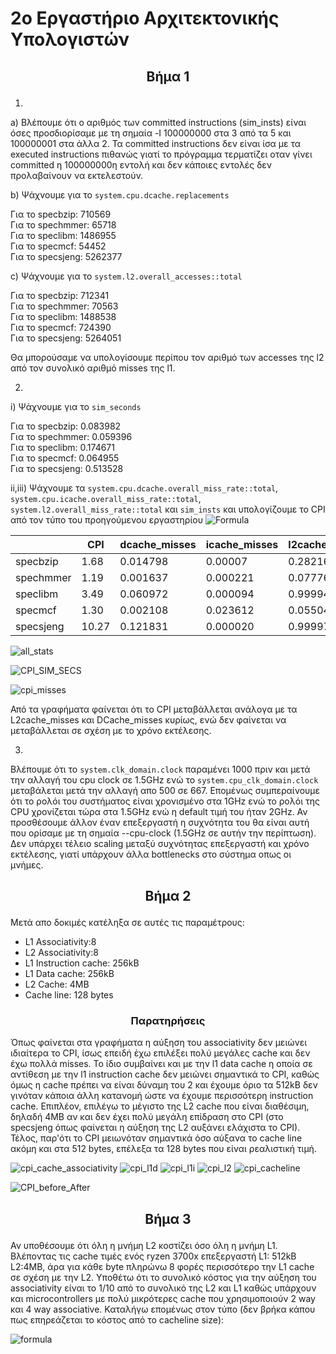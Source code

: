 # 2ο Εργαστήριο Αρχιτεκτονικής Υπολογιστών
##  <p align="center"> Βήμα 1 </p>
1) 
a) Βλέπουμε ότι ο αριθμός των committed instructions (sim_insts) είναι όσες προσδιορίσαμε με τη σημαία -I 100000000 στα 3 από τα 5 και 100000001 στα άλλα 2. Τα committed instructions δεν είναι ίσα με τα executed instructions πιθανώς γιατί το πρόγραμμα τερματίζει οταν γίνει committed η 100000000η εντολή και δεν κάποιες εντολές δεν προλαβαίνουν να εκτελεστούν.

b) Ψάχνουμε για το ```system.cpu.dcache.replacements``` 

Για το specbzip: 710569  
Για το spechmmer: 65718   
Για το speclibm: 1486955    
Για το specmcf: 54452   
Για το specsjeng: 5262377  

c) Ψάχνουμε για το ```system.l2.overall_accesses::total``` 

Για το specbzip: 712341  
Για το spechmmer: 70563   
Για το speclibm: 1488538    
Για το specmcf: 724390   
Για το specsjeng: 5264051  

Θα μπορούσαμε να υπολογίσουμε περίπου τον αριθμό των accesses της l2 από τον συνολικό αριθμό misses της l1.


2)

i) Ψάχνουμε για το ```sim_seconds``` 

Για το specbzip: 0.083982  
Για το spechmmer: 0.059396   
Για το speclibm: 0.174671    
Για το specmcf: 0.064955   
Για το specsjeng: 0.513528

ii,iii) Ψάχνουμε τα ```system.cpu.dcache.overall_miss_rate::total```, ```system.cpu.icache.overall_miss_rate::total```, ```system.l2.overall_miss_rate::total``` και ```sim_insts``` και υπολογίζουμε το CPI από τον τύπο του προηγούμενου εργαστηρίου ![Formula](https://user-images.githubusercontent.com/43075884/143724729-b66cb8b2-3c21-4102-a2a6-818282ddf972.png)  

|           | CPI   | dcache_misses | icache_misses | l2cache_misses | sim_insts |
|-----------|-------|---------------|---------------|----------------|-----------|
| specbzip  | 1.68  | 0.014798      | 0.00007       | 0.282163       | 100000001 |
| spechmmer | 1.19  | 0.001637      | 0.000221      | 0.077760       | 100000000 |
| speclibm  | 3.49  | 0.060972      | 0.000094      | 0.999944       | 100000000 |
| specmcf   | 1.30  | 0.002108      | 0.023612      | 0.055046       | 100000001 |
| specsjeng | 10.27 | 0.121831      | 0.000020      | 0.999972       | 100000000 |

![all_stats](https://user-images.githubusercontent.com/43075884/146436989-68ec1116-dad1-4412-98b0-e90d8698bb4a.png)

![CPI_SIM_SECS](https://user-images.githubusercontent.com/43075884/146447084-656ad01b-df69-4cc0-a797-d6ec73b3d787.png)

![cpi_misses](https://user-images.githubusercontent.com/43075884/146447837-ba32114b-3329-48b3-b7ef-632e5217d5ab.png)


Από τα γραφήματα φαίνεται ότι το CPI μεταβάλλεται ανάλογα με τα L2cache_misses και DCache_misses κυρίως, ενώ δεν φαίνεται να μεταβάλλεται σε σχέση με το χρόνο εκτέλεσης.

3)
Bλέπουμε ότι το ```system.clk_domain.clock``` παραμένει 1000 πριν και μετά την αλλαγή του cpu clock σε 1.5GHz ενώ το ```system.cpu_clk_domain.clock``` μεταβάλεται μετά την αλλαγή απο 500 σε 667. Επομένως συμπεραίνουμε ότι το ρολόι του συστήματος είναι χρονισμένο στα 1GHz ενώ το ρολόι της CPU χρονίζεται τώρα στα 1.5GHz ενώ η default τιμή του ήταν 2GHz. Αν προσθέσουμε άλλον έναν επεξεργαστή η συχνότητα του θα είναι αυτή που ορίσαμε με τη σημαία --cpu-clock (1.5GHz σε αυτήν την περίπτωση). Δεν υπάρχει τέλειο scaling μεταξύ συχνότητας επεξεργαστή και χρόνο εκτέλεσης, γιατί υπάρχουν άλλα bottlenecks στο σύστημα οπως οι μνήμες.

##  <p align="center"> Βήμα 2 </p>
Μετά απο δοκιμές κατέληξα σε αυτές τις παραμέτρους:
* L1 Associativity:8
* L2 Associativity:8
* L1 Instruction cache: 256kB
* L1 Data cache: 256kB
* L2 Cache: 4MB
* Cache line: 128 bytes

### <p align="center"> Παρατηρήσεις </p>

Όπως φαίνεται στα γραφήματα η αύξηση του associativity δεν μειώνει ιδιαίτερα το CPI, ίσως επειδή έχω επιλέξει πολύ μεγάλες cache και δεν έχω πολλά misses. Το ίδιο συμβαίνει και με την l1 data cache η οποία σε αντίθεση με την l1 instruction cache δεν μειώνει σημαντικά το CPI, καθώς όμως η cache πρέπει να είναι δύναμη του 2 και έχουμε όριο τα 512kB δεν γινόταν κάποια άλλη κατανομή ώστε να έχουμε περισσότερη instruction cache. Επιπλέον, επιλέγω το μέγιστο της L2 cache που είναι διαθέσιμη, δηλαδή 4MB αν και δεν έχει πολύ μεγάλη επίδραση στο CPI (στο specsjeng όπως φαίνεται η αύξηση της L2 αυξάνει ελάχιστα το CPI). Τέλος, παρ'ότι το CPI μειωνόταν σημαντικά όσο αύξανα το cache line ακόμη και στα 512 bytes, επέλεξα τα 128 bytes που είναι ρεαλιστική τιμή.

![cpi_cache_associativity](https://user-images.githubusercontent.com/43075884/146441738-76eafe0a-7fbe-46fd-9418-418945c01c5b.png)
![cpi_l1d](https://user-images.githubusercontent.com/43075884/146443728-3be5cc38-8383-4870-96a4-a77124526b8f.png)
![cpi_l1i](https://user-images.githubusercontent.com/43075884/146443740-3aa6dec9-2b29-49c6-9236-54553d1fc06b.png)
![cpi_l2](https://user-images.githubusercontent.com/43075884/146444259-6531c25a-99e5-4523-aefa-68e0c6ce904d.png)
![cpi_cacheline](https://user-images.githubusercontent.com/43075884/146445790-77de0723-e5e1-4593-81db-56baa856f4fe.png)

![CPI_before_After](https://user-images.githubusercontent.com/43075884/146448150-50f35297-4c7a-49b4-b6d5-5b680b510c0d.png)

##  <p align="center"> Βήμα 3 </p>

Αν υποθέσουμε ότι όλη η μνήμη L2 κοστίζει όσο όλη η μνήμη L1. Βλέποντας τις cache τιμές ενός ryzen 3700x επεξεργαστή L1: 512kB L2:4MB, άρα για κάθε byte πληρώνω 8 φορές περισσότερο την L1 cache σε σχέση με την L2. Υποθέτω ότι το συνολικό κόστος για την αύξηση του associativity είναι το 1/10 από το συνολικό της L2 και L1 καθώς υπάρχουν και microcontrollers με πολύ μικρότερες cache που χρησιμοποιούν 2 way και 4 way associative.
Καταλήγω επομένως στον τύπο (δεν βρήκα κάπου πως επηρεάζεται το κόστος από το cacheline size):

![formula](https://user-images.githubusercontent.com/43075884/146547124-289e2b88-f291-4fc4-b273-4ccd8fc18197.png)
